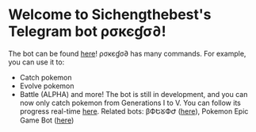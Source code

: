 # Welcome to Sichengthebest's Telegram bot ρσкєɠσ∂!
The bot can be found [here](https://t.me/sichengpokebot)!
ρσкєɠσ∂ has many commands. For example, you can use it to:
* Catch pokemon
* Evolve pokemon
* Battle (ALPHA)
and more!
The bot is still in development, and you can now only catch pokemon from Generations I to V. You can follow its progress real-time [here](https://t.me/pokebotupdates).
Related bots: βФԵᘜФԺ ([here](https://t.me/SichengsGodBot)), Pokemon Epic Game Bot ([here](t.me/EpicPokemonGameBot))